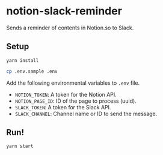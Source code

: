# notion-slack-reminder

Sends a reminder of contents in Notion.so to Slack.

## Setup

```sh
yarn install
```

```sh
cp .env.sample .env
```

Add the following environmental variables to `.env` file.

- `NOTION_TOKEN`: A token for the Notion API.
- `NOTION_PAGE_ID`: ID of the page to process (uuid).
- `SLACK_TOKEN`: A token for the Slack API.
- `SLACK_CHANNEL`: Channel name or ID to send the message.

## Run!

```sh
yarn start
```
